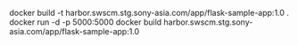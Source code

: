 docker build -t harbor.swscm.stg.sony-asia.com/app/flask-sample-app:1.0 .
docker run -d -p 5000:5000 docker build harbor.swscm.stg.sony-asia.com/app/flask-sample-app:1.0 

